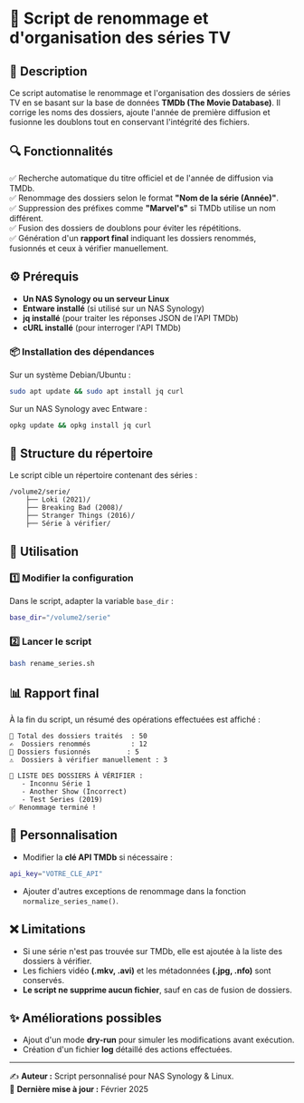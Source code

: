 # 📌 Script de renommage et d'organisation des séries TV

## 📖 Description
Ce script automatise le renommage et l'organisation des dossiers de séries TV en se basant sur la base de données **TMDb (The Movie Database)**. Il corrige les noms des dossiers, ajoute 
l'année de première diffusion et fusionne les doublons tout en conservant l'intégrité des fichiers.

## 🔍 Fonctionnalités
✅ Recherche automatique du titre officiel et de l'année de diffusion via TMDb.  
✅ Renommage des dossiers selon le format **"Nom de la série (Année)"**.  
✅ Suppression des préfixes comme **"Marvel's"** si TMDb utilise un nom différent.  
✅ Fusion des dossiers de doublons pour éviter les répétitions.  
✅ Génération d'un **rapport final** indiquant les dossiers renommés, fusionnés et ceux à vérifier manuellement.  

## ⚙️ Prérequis
- **Un NAS Synology ou un serveur Linux**
- **Entware installé** (si utilisé sur un NAS Synology)
- **jq installé** (pour traiter les réponses JSON de l'API TMDb)
- **cURL installé** (pour interroger l'API TMDb)

### 📦 Installation des dépendances
Sur un système Debian/Ubuntu :
```sh
sudo apt update && sudo apt install jq curl
```
Sur un NAS Synology avec Entware :
```sh
opkg update && opkg install jq curl
```

## 📂 Structure du répertoire
Le script cible un répertoire contenant des séries :
```
/volume2/serie/
    ├── Loki (2021)/
    ├── Breaking Bad (2008)/
    ├── Stranger Things (2016)/
    ├── Série à vérifier/
```

## 🚀 Utilisation
### 1️⃣ Modifier la configuration
Dans le script, adapter la variable `base_dir` :
```bash
base_dir="/volume2/serie"
```
### 2️⃣ Lancer le script
```sh
bash rename_series.sh
```

## 📊 Rapport final
À la fin du script, un résumé des opérations effectuées est affiché :
```
📂 Total des dossiers traités  : 50
✍️  Dossiers renommés          : 12
🔄 Dossiers fusionnés         : 5
⚠️  Dossiers à vérifier manuellement : 3

🚨 LISTE DES DOSSIERS À VÉRIFIER :
   - Inconnu Série 1
   - Another Show (Incorrect)
   - Test Series (2019)
✅ Renommage terminé !
```

## 🔧 Personnalisation
- Modifier la **clé API TMDb** si nécessaire :
```bash
api_key="VOTRE_CLE_API"
```
- Ajouter d'autres exceptions de renommage dans la fonction `normalize_series_name()`.

## ❌ Limitations
- Si une série n'est pas trouvée sur TMDb, elle est ajoutée à la liste des dossiers à vérifier.
- Les fichiers vidéo **(.mkv, .avi)** et les métadonnées **(.jpg, .nfo)** sont conservés.
- **Le script ne supprime aucun fichier**, sauf en cas de fusion de dossiers.

## ✨ Améliorations possibles
- Ajout d'un mode **dry-run** pour simuler les modifications avant exécution.
- Création d'un fichier **log** détaillé des actions effectuées.

---
✍️ **Auteur :** Script personnalisé pour NAS Synology & Linux.  
📅 **Dernière mise à jour :** Février 2025


